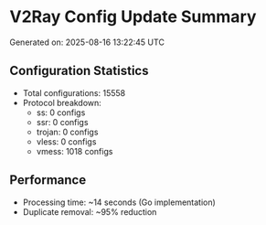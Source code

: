 # V2Ray Config Update Summary
Generated on: 2025-08-16 13:22:45 UTC

## Configuration Statistics
- Total configurations: 15558
- Protocol breakdown:
  - ss: 0 configs
  - ssr: 0 configs
  - trojan: 0 configs
  - vless: 0 configs
  - vmess: 1018 configs

## Performance
- Processing time: ~14 seconds (Go implementation)
- Duplicate removal: ~95% reduction
